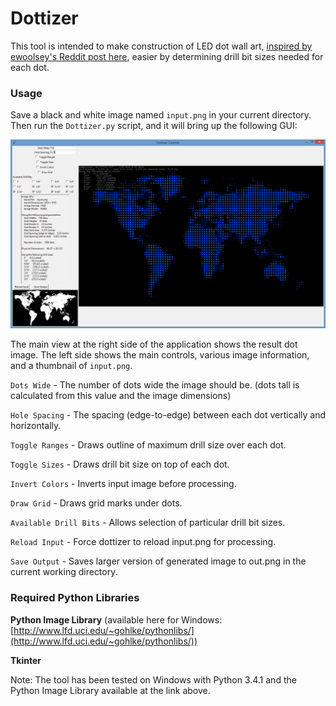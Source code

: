Dottizer
========

This tool is intended to make construction of LED dot wall art, [inspired by ewoolsey's Reddit post here](http://www.reddit.com/r/DIY/comments/2cp73r/hey_diy_remember_that_abstract_world_map_art), easier by determining drill bit sizes needed for each dot. 

### Usage

Save a black and white image named `input.png` in your current directory. Then run the `Dottizer.py` script, and it will bring up the following GUI:

![Dottizer GUI](https://raw.githubusercontent.com/davgra04/Dottizer/master/UI_screenshot.png)

The main view at the right side of the application shows the result dot image. The left side shows the main controls, various image information, and a thumbnail of `input.png`.

`Dots Wide` - The number of dots wide the image should be. (dots tall is calculated from this value and the image dimensions)

`Hole Spacing` - The spacing (edge-to-edge) between each dot vertically and horizontally.

`Toggle Ranges` - Draws outline of maximum drill size over each dot.

`Toggle Sizes` - Draws drill bit size on top of each dot.

`Invert Colors` - Inverts input image before processing.

`Draw Grid` - Draws grid marks under dots.

`Available Drill Bits` - Allows selection of particular drill bit sizes.

`Reload Input` - Force dottizer to reload input.png for processing.

`Save Output` - Saves larger version of generated image to out.png in the current working directory.

### Required Python Libraries

**Python Image Library** (available here for Windows: [http://www.lfd.uci.edu/~gohlke/pythonlibs/](http://www.lfd.uci.edu/~gohlke/pythonlibs/))

**Tkinter**

Note: The tool has been tested on Windows with Python 3.4.1 and the Python Image Library available at the link above.


